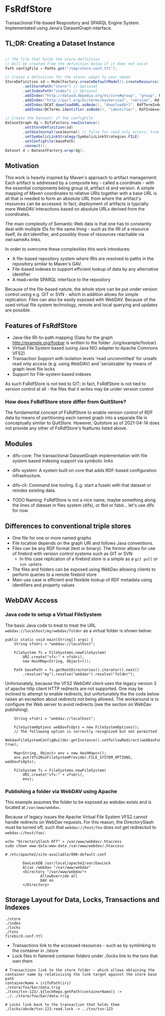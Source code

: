 # FsRdfStore
Transactional File-based Respository and SPARQL Engine System. Implementated using Jena's DatasetGraph interface.


## TL;DR: Creating a Dataset Instance

```java

// The file that holds the store definition
// Will be created from the definition below if it does not exist
Path configFile = Paths.get("/tmp/store.conf.ttl");

// Create a definition for the store; adapt to your needs
StoreDefinition sd = ModelFactory.createDefaultModel().createResource().as(StoreDefinition.class)
		.setStorePath("store") // Optional
		.setIndexPath("index") // Optional
		.addIndex("http://dataid.dbpedia.org/ns/core#group", "group", RdfTermIndexerFactoryIriToFolder.class)
		.addIndex("http://purl.org/dc/terms/hasVersion", "version", RdfIndexerFactoryLexicalForm.class)
		.addIndex(DCAT.downloadURL.asNode(), "downloadUrl", RdfTermIndexerFactoryIriToFolder.class)
		.addIndex(DCTerms.identifier.asNode(), "identifier", RdfIndexerFactoryLexicalForm.class);

// Create the Dataset; if the configFile
DatasetGraph dg = DifsFactory.newInstance()
		.setStoreDefinition(sd)
		.setUseJournal(useJournal) // false for read only access; true for write access
		.setSymbolicLinkStrategy(SymbolicLinkStrategies.FILE)
		.setConfigFile(basePath)
		.connect();
Dataset d = DatasetFactory.wrap(dg);
```

## Motivation
This work is heavily inspired by Maven's approach to artifact management: Each artifact is addressed by a composite key - called a coordinate - with the essential components being group id, artifact id and version. A simple mapping of Maven coordinates to relative URIs together with a base URL is all that is needed to form an absolute URL from where the artifact's resources can be accessed. In fact, deployment of artifacts is typcially mere WebDAV interactions based on absolute URLs derived from the coordinates.

The main complexity of Semantic Web data is that one has to constantly deal with multiple IDs for the same thing - such as the IRI of a resource itself, its dct:identifier, and possibly those of resources reachable via owl:sameAs links.

In order to overcome these complexities this work introduces:
* A file-based repository system where IRIs are resolved to paths in the repository similar to Maven's GAV.
* File-based indexes to support efficient lookup of data by any alternative identifier
* A read+write SPARQL interface to the repository

Because of the file-based nature, the whole store can be put under version control using e.g. GIT or SVN - which in addition allows for simple replication.
Files can also be easily exposed with WebDAV. Because of the used virtual file system technology, remote and local querying and updates are possible.


## Features of FsRdfStore

* Java-like IRI-to-path mapping (Data for the graph http://example.org/foobar is written to the folder ./org/example/foobar)
* Virtual File System based (using Java NIO adapter to Apache Commons VFS2)
* Transaction Support with isolation levels 'read uncommitted' for unsafe read only access (e.g. using WebDAV) and 'serializable' by means of graph-level file locks
* Support for File-system based indexes

As such FsRdfStore is not tied to GIT; in fact, FsRdfStore is not tied to version control at all - the files that it writes may be under version control

### How does FsRdfStore store differ from QuitStore?
The fundamental concept of FsRdfStore to enable version control of RDF data by means of partitioning each named graph into a separate file
is conceptually similar to QuitStore. However, Quitstore as of 2021-04-14 does not provide any other of FsRdfStore's feattures listed above.

## Modules

* difs-core: The transactional DatasetGraph implementation with file system based indexing support via symbolic links
* difs-system: A system built on core that adds RDF-based configuration infrastructure.
* difs-cli: Command line tooling. E.g. start a fuseki with that dataset or reindex existing data.

* TODO Naming: FsRdfStore is not a nice name, maybe something along the lines of dataset in files system (difs), or fbd or fsbd... let's use difs for now.

## Differences to conventional triple stores

* One file for one or more named graphs
* File location depends on the graph URI and follows Java conventions.
* Files can be any RDF format (text or binary). The formor allows for use of firebird with version control systems such as GIT or SVN
  * In this case replication of a firebird store is a simple as a `git pull` or `svn update`.
* The files and folders can be exposed using WebDav allowing clients to perform queries to a remote firebird store
* Main use case is efficient and flexibile lookup of RDF metadata using identifiers and property values



## WebDAV Access

### Java code to setup a Virtual FileSystem

The basic Java code to treat to treat the URL `webdav://localhost/my/webdav/folder` as a virtual folder is shown below:
```
public static void main(String[] args) {
    String vfsUri = "webdav://localhost";

    FileSystem fs = FileSystems.newFileSystem(
        URI.create("vfs:" + vfsUri), 
        new HashMap<String, Object>());
		
    Path basePath = fs.getRootDirectories().iterator().next()
        .resolve("my").resolve("webdav").resolve("folder");

```

Unfortunately, because the VFS2 WebDAV client uses the legacy version 3 of apache http client HTTP redirects are not supported.
One may be inclined to attempt to enable redirects, but unfortunately the the code below raises an exception about redirects not being allowed.
The workaround is to configure the Web server to avoid redirects (see the section on WebDav publishing).

```
    String vfsUri = "webdav://localhost";

    FileSystemOptions webDavFsOpts = new FileSystemOptions();
    // The following option is correctly recognized but not permitted
    WebdavFileSystemConfigBuilder.getInstance().setFollowRedirect(webDavFsOpts, true);

    Map<String, Object> env = new HashMap<>();
    env.put(Vfs2NioFileSystemProvider.FILE_SYSTEM_OPTIONS, webDavFsOpts);

    FileSystem fs = FileSystems.newFileSystem(
        URI.create("vfs:" + vfsUri),
        env);
```

### Publishing a folder via WebDAV using Apache

This example assumes the folder to be exposed as webdav exists and is located at `/var/www/webdav`.

Because of legacy issues the Apache Virtual File System VFS2 cannot handle redirects on WebDav requests.
For this reason, the DirectorySlash must be turned off, such that `webdav://host/foo` does not get redirectod to `webdav://host/foo/`.

```
echo "DirectorySlash Off" > /var/www/webdav/.htaccess
sudo chown www-data:www-data /var/www/webdav/.htaccess
```


```
# /etc/apache2/site-available/000-default.conf

        DavLockDB /usr/local/apache2/var/DavLock
        Alias /webdav "/var/www/webdav"
        <Directory "/var/www/webdav">
                AllowOverride all
                DAV on
        </Directory>
```



## Storage Layout for Data, Locks, Transactions and Indexes

```
./store
./index
./locks
./txns
firebird.conf.ttl
```

* Transactions link to the accessed resources - such as by symlinking to the container in ./store
* Lock files in flatened container folders under ./locks link to the txns that own them

```
# Transactions link to the store folder - which allows obtaining the container name by relativizing the link target against the store base path
containerName = iriToPath(iri)
./store/foo/bar/data.trig
./txns/txn-123/.${lockRepo.getPath(containerName)} -> ../../store/foo/bar/data.trig

# Locks link back to the transaction that holds them
./locks/abcde/txn-123.read.lock -> ../txn/txn-123
```


